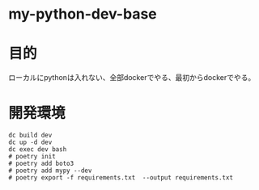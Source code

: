 my-python-dev-base
===

# 目的
ローカルにpythonは入れない、全部dockerでやる、最初からdockerでやる。

# 開発環境

```
dc build dev
dc up -d dev
dc exec dev bash
# poetry init
# poetry add boto3
# poetry add mypy --dev
# poetry export -f requirements.txt  --output requirements.txt
